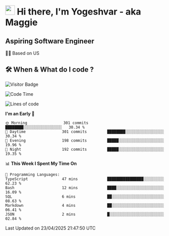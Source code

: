<h1><img src="https://emojis.slackmojis.com/emojis/images/1531849430/4246/blob-sunglasses.gif?1531849430" width="30"/> Hi there, I'm Yogeshvar - aka Maggie</h1>

## Aspiring Software Engineer
🏂🏻  Based on US 

## 🛠 When & What do I code ?  

![Visitor Badge](https://visitor-badge.feriirawann.repl.co?username=yogeshvar&repo=yogeshvar&label=Visitors&style=plastic&color=%23457BFF&contentType=svg)

<!--START_SECTION:waka-->
![Code Time](http://img.shields.io/badge/Code%20Time-2%2C929%20hrs%201%20min-blue)

![Lines of code](https://img.shields.io/badge/From%20Hello%20World%20I%27ve%20Written-3.9%20million%20lines%20of%20code-blue)

**I'm an Early 🐤** 

```text
🌞 Morning                301 commits         ████████░░░░░░░░░░░░░░░░░   30.34 % 
🌆 Daytime                301 commits         ████████░░░░░░░░░░░░░░░░░   30.34 % 
🌃 Evening                198 commits         █████░░░░░░░░░░░░░░░░░░░░   19.96 % 
🌙 Night                  192 commits         █████░░░░░░░░░░░░░░░░░░░░   19.35 % 
```


📊 **This Week I Spent My Time On** 

```text
💬 Programming Languages: 
TypeScript               47 mins             ████████████████░░░░░░░░░   62.23 % 
Bash                     12 mins             ████░░░░░░░░░░░░░░░░░░░░░   16.09 % 
SQL                      6 mins              ██░░░░░░░░░░░░░░░░░░░░░░░   08.63 % 
Markdown                 4 mins              ██░░░░░░░░░░░░░░░░░░░░░░░   06.41 % 
JSON                     2 mins              █░░░░░░░░░░░░░░░░░░░░░░░░   02.84 % 
```


 Last Updated on 23/04/2025 21:47:50 UTC
<!--END_SECTION:waka-->

